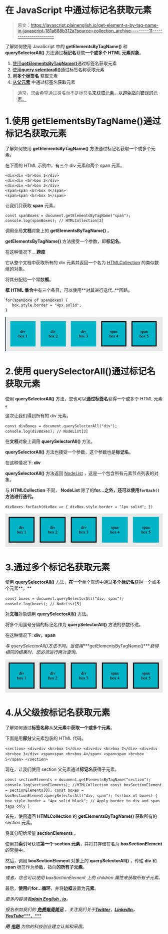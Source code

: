 # 在 JavaScript 中通过标记名获取元素

> 原文：<https://javascript.plainenglish.io/get-element-s-by-tag-name-in-javascript-181a688b312a?source=collection_archive---------11----------------------->

了解如何使用 JavaScript 中的 **getElementsByTagName()** 和 **querySelectorAll()** 方法通过**标记名**获取**一个或多个 HTML 元素对象**。

1.  [使用**getElementsByTagName()**](https://softauthor.com/get-element-by-tag-name-in-javascript/#get-elements-by-tag-name-using-getelementsbytagname)通过标签名获取元素
2.  [使用**query selectorall()**](https://softauthor.com/get-element-by-tag-name-in-javascript/#get-elements-by-tag-name-using-queryselectorall)通过标签名称获取元素
3.  [用**多个标签名**](https://softauthor.com/get-element-by-tag-name-in-javascript/#get-elements-by-multiple-tag-names) 获取元素
4.  [从**父元素**](https://softauthor.com/get-element-by-tag-name-in-javascript/#get-elements-by-tag-name-from-parent) 中通过标签名获取元素

> 通常，您会希望通过类名而不是标签名[来获取元素，以避免指向错误的元素。](https://softauthor.com/javascript-get-elements-by-class-name/)

# 1.使用 getElementsByTagName()通过标记名获取元素

了解如何使用 **getElementsByTagName()** 方法通过标记名获取一个或多个元素。

在下面的 HTML 示例中，有三个 div 元素和两个 span 元素。

```
<div>div <br>box 1</div>
<div>div <br>box 2</div>
<div>div <br>box 3</div>
<span>span <br>box 4</span>
<span>span <br>box 5</span>
```

让我们只获取 **span** 元素。

```
const spanBoxes = document.getElementsByTagName("span");
console.log(spanBoxes); // HTMLCollection[2]
```

调用全局**文档**对象上的 **getElementsByTagName()** 。

**getElementsByTagName()** 方法接受一个参数，即**标记名**。

在这种情况下… **跨度**

它从整个文档中获取所有的 div 元素并返回一个名为 [HTMLCollection](https://softauthor.com/javascript-htmlcollection-vs-nodelist/) 的类似数组的对象。

将其分配给一个常数**框**。

**框** **HTML 集合**中有三个条目，可以使用**对其进行迭代..**回路。

```
for(spanBoxe of spanBoxes) {
   box.style.border = "4px solid";
}
```

![](img/f0a01fd6da5a0fa5d5bfd20d0890972c.png)

# 2.使用 querySelectorAll()通过标记名获取元素

使用 **querySelectorAll()** 方法，您也可以**通过标签名**获得一个或多个 HTML 元素 **。**

这次让我们得到所有的 div 元素。

`const divBoxes = document.querySelectorAll("div"); console.log(divBoxes); // NodeList[3]`

在**文档**对象上调用 **querySelectorAll()** 方法。

**querySelectorAll()** 方法也接受一个参数，这个参数也是**标记名**。

在这种情况下: **div**

**querySelectorAll()** 方法返回 [NodeList](https://softauthor.com/javascript-htmlcollection-vs-nodelist/) ，这是一个包含所有元素节点列表的对象。

与 **HTMLCollection** 不同， **NodeList** 除了的**for…之外，还可以使用`forEach()`方法进行迭代。**

`divBoxes.forEach(divBox => { divBox.style.border = "1px solid"; })`

![](img/0eefdc1bc9cdc9ad075951ab365818cd.png)

# 3.通过多个标记名获取元素

使用 **querySelectorAll()** 方法，**在一个**单个查询中通过**多个标记名**获得一个或多个元素**。**

`const boxes = document.querySelectorAll("div, span"); console.log(boxes); // NodeList[5]`

对**文档**对象调用 **querySelectorAll()** 方法。

将多个用逗号分隔的标记名作为 **querySelectorAll()** 方法的参数传递。

在这种情况下: **div，span**

*与 querySelectorAll()方法不同，当使用****getElementsByTagName()****获得相同的结果时，您必须进行两次查询。*

![](img/07aebd12f4a9a2507cc40935ea04d013.png)

# 4.从父级按标记名获取元素

了解如何通过**标签名称**从**父元素**中**获取一个或多个元素**。

下面是用**部分**父元素包装的 HTML 代码。

`<section> <div>div <br>box 1</div> <div>div <br>box 2</div> <div>div <br>box 3</div> <span>span <br>box 4</span> <span>span <br>box 5</span> </section>`

现在，让我们使用 section 父元素通过**标记名**获得子元素。

`const sectionElements = document.getElementsByTagName("section"); console.log(sectionElements); //HTMLCollection const boxSectionElement = sectionElements[0]; const boxes = boxSectionElement.querySelectorAll("div, span"); for(box of boxes) { box.style.border = "4px solid black"; // Apply border to div and span tags only }`

首先，使用返回 **HTMLCollection** 的 **getElementsByTagName()** 获取所有的 section 元素。

将其分配给常量 **sectionElements** 。

使用其**索引**号获取**第一个 section 元素**，并将其存储在名为 **boxSectionElement** 的常量中。

然后，调用 **boxSectionElement** 对象上的 **querySelectorAll()** ，传递 **div** 和 **span** 标签作为参数，指向**的所有子元素**。

*或者，您也可以使用 boxSectionElement 上的 children 属性来获取所有子元素。*

最后，**使用**的**for…循环**，并将**边框**设置为**元素**。

*更多内容请看*[***plain English . io***](https://plainenglish.io/)*。*

*报名参加我们的* [***免费每周简讯***](http://newsletter.plainenglish.io/) *。关注我们关于*[***Twitter***](https://twitter.com/inPlainEngHQ)，[***LinkedIn***](https://www.linkedin.com/company/inplainenglish/)***，***[***YouTube******，*** ](https://www.youtube.com/channel/UCtipWUghju290NWcn8jhyAw)

***用*** [***电路***](https://circuit.ooo/?utm=publication-post-cta) *为你的科技创业建立认知和采用。*